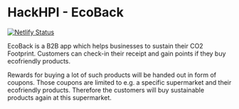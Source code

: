 # HackHPI - EcoBack

[![Netlify Status](https://api.netlify.com/api/v1/badges/36290b56-fe4f-4608-bbb3-8d43bb4bb692/deploy-status)](https://app.netlify.com/sites/ecoback/deploys)

EcoBack is a B2B app which helps businesses to sustain their CO2 Footprint. Customers can check-in their receipt and gain points if they buy ecofriendly products.

Rewards for buying a lot of such products will be handed out in form of coupons. Those coupons are limited to e.g. a specific supermarket and their ecofriendly products. Therefore the customers will buy sustainable products again at this supermarket.
